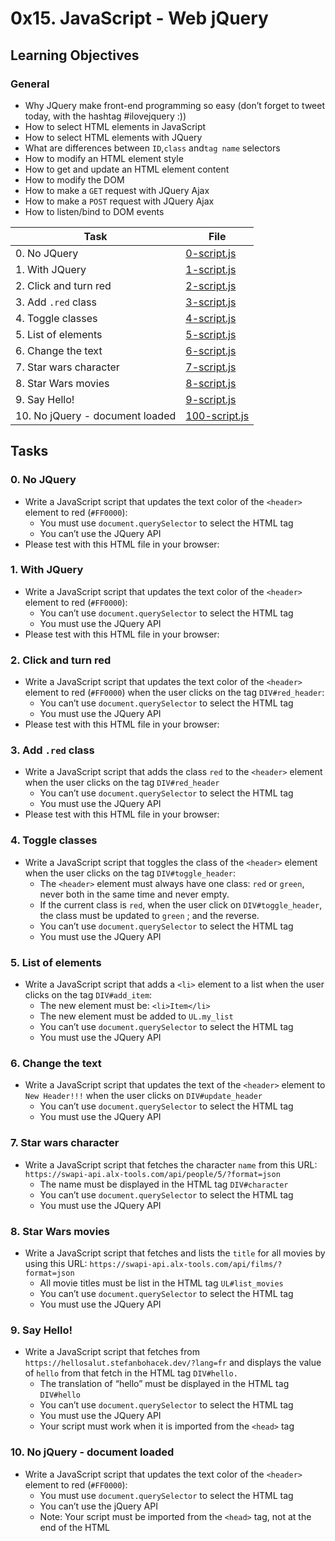 # 0x15. JavaScript - Web jQuery

## Learning Objectives

### General

- Why JQuery make front-end programming so easy (don’t forget to tweet today, with the hashtag #ilovejquery :))
- How to select HTML elements in JavaScript
- How to select HTML elements with JQuery
- What are differences between `ID`,`class` and`tag name` selectors
- How to modify an HTML element style
- How to get and update an HTML element content
- How to modify the DOM
- How to make a `GET` request with JQuery Ajax
- How to make a `POST` request with JQuery Ajax
- How to listen/bind to DOM events

| Task                            | File                             |
| ------------------------------- | -------------------------------- |
| 0. No JQuery                    | [0-script.js](./0-script.js)     |
| 1. With JQuery                  | [1-script.js](./1-script.js)     |
| 2. Click and turn red           | [2-script.js](./2-script.js)     |
| 3. Add `.red` class             | [3-script.js](./3-script.js)     |
| 4. Toggle classes               | [4-script.js](./4-script.js)     |
| 5. List of elements             | [5-script.js](./5-script.js)     |
| 6. Change the text              | [6-script.js](./6-script.js)     |
| 7. Star wars character          | [7-script.js](./7-script.js)     |
| 8. Star Wars movies             | [8-script.js](./8-script.js)     |
| 9. Say Hello!                   | [9-script.js](./9-script.js)     |
| 10. No jQuery - document loaded | [100-script.js](./100-script.js) |

## Tasks

### 0. No JQuery

- Write a JavaScript script that updates the text color of the `<header>` element to red (`#FF0000`):
  - You must use `document.querySelector` to select the HTML tag
  - You can’t use the JQuery API
- Please test with this HTML file in your browser:

### 1. With JQuery

- Write a JavaScript script that updates the text color of the `<header>` element to red (`#FF0000`):
  - You can’t use `document.querySelector` to select the HTML tag
  - You must use the JQuery API
- Please test with this HTML file in your browser:

### 2. Click and turn red

- Write a JavaScript script that updates the text color of the `<header>` element to red (`#FF0000`) when the user clicks on the tag `DIV#red_header`:
  - You can’t use `document.querySelector` to select the HTML tag
  - You must use the JQuery API
- Please test with this HTML file in your browser:

### 3. Add `.red` class

- Write a JavaScript script that adds the class `red` to the `<header>` element when the user clicks on the tag `DIV#red_header`
  - You can’t use `document.querySelector` to select the HTML tag
  - You must use the JQuery API
- Please test with this HTML file in your browser:

### 4. Toggle classes

- Write a JavaScript script that toggles the class of the `<header>` element when the user clicks on the tag `DIV#toggle_header`:
  - The `<header>` element must always have one class: `red` or `green`, never both in the same time and never empty.
  - If the current class is `red`, when the user click on `DIV#toggle_header`, the class must be updated to `green` ; and the reverse.
  - You can’t use `document.querySelector` to select the HTML tag
  - You must use the JQuery API

### 5. List of elements

- Write a JavaScript script that adds a `<li>` element to a list when the user clicks on the tag `DIV#add_item`:
  - The new element must be: `<li>Item</li>`
  - The new element must be added to `UL.my_list`
  - You can’t use `document.querySelector` to select the HTML tag
  - You must use the JQuery API

### 6. Change the text

- Write a JavaScript script that updates the text of the `<header>` element to `New Header!!!` when the user clicks on `DIV#update_header`
  - You can’t use `document.querySelector` to select the HTML tag
  - You must use the JQuery API

### 7. Star wars character

- Write a JavaScript script that fetches the character `name` from this URL: `https://swapi-api.alx-tools.com/api/people/5/?format=json`
  - The name must be displayed in the HTML tag `DIV#character`
  - You can’t use `document.querySelector` to select the HTML tag
  - You must use the JQuery API

### 8. Star Wars movies

- Write a JavaScript script that fetches and lists the `title` for all movies by using this URL: `https://swapi-api.alx-tools.com/api/films/?format=json`
  - All movie titles must be list in the HTML tag `UL#list_movies`
  - You can’t use `document.querySelector` to select the HTML tag
  - You must use the JQuery API

### 9. Say Hello!

- Write a JavaScript script that fetches from `https://hellosalut.stefanbohacek.dev/?lang=fr` and displays the value of `hello` from that fetch in the HTML tag `DIV#hello.`
  - The translation of “hello” must be displayed in the HTML tag `DIV#hello`
  - You can’t use `document.querySelector` to select the HTML tag
  - You must use the JQuery API
  - Your script must work when it is imported from the `<head>` tag

### 10. No jQuery - document loaded

- Write a JavaScript script that updates the text color of the `<header>` element to red (`#FF0000`):
  - You must use `document.querySelector` to select the HTML tag
  - You can’t use the jQuery API
  - Note: Your script must be imported from the `<head>` tag, not at the end of the HTML
